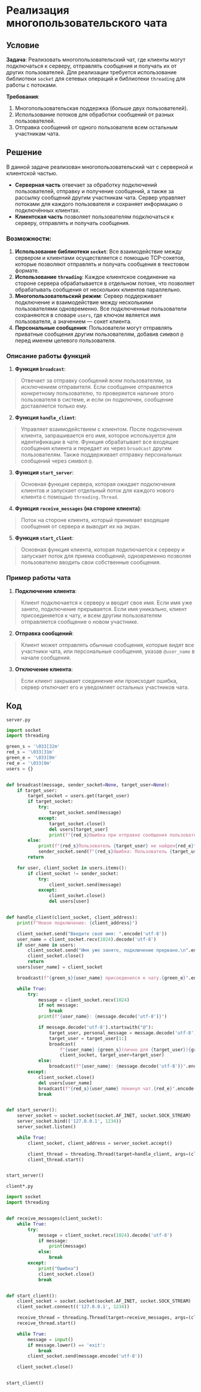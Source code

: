 # Реализация многопользовательского чата

## Условие

**Задача**: Реализовать многопользовательский чат, где клиенты могут подключаться к серверу, отправлять сообщения и получать их от других пользователей. Для реализации требуется использование библиотеки `socket` для сетевых операций и библиотеки `threading` для работы с потоками.

**Требования**:

  1. Многопользовательская поддержка (больше двух пользователей).
  2. Использование потоков для обработки сообщений от разных пользователей.
  3. Отправка сообщений от одного пользователя всем остальным участникам чата.

## Решение

В данной задаче реализован многопользовательский чат с серверной и клиентской частью.

- **Серверная часть** отвечает за обработку подключений пользователей, отправку и получение сообщений, а также за рассылку сообщений другим участникам чата. Сервер управляет потоками для каждого пользователя и сохраняет информацию о подключённых клиентах.
- **Клиентская часть** позволяет пользователям подключаться к серверу, отправлять и получать сообщения.

### Возможности:

1. **Использование библиотеки `socket`**: Все взаимодействие между сервером и клиентами осуществляется с помощью TCP-сокетов, которые позволяют отправлять и получать сообщения в текстовом формате.
2. **Использование `threading`**: Каждое клиентское соединение на стороне сервера обрабатывается в отдельном потоке, что позволяет обрабатывать сообщения от нескольких клиентов параллельно.
3. **Многопользовательский режим**: Сервер поддерживает подключение и взаимодействие между несколькими пользователями одновременно. Все подключенные пользователи сохраняются в словаре `users`, где ключом является имя пользователя, а значением — сокет клиента.
4. **Персональные сообщения**: Пользователи могут отправлять приватные сообщения другим пользователям, добавив символ `@` перед именем целевого пользователя.

### Описание работы функций

1. **Функция `broadcast`**:

> Отвечает за отправку сообщений всем пользователям, за исключением отправителя.
> Если сообщение отправляется конкретному пользователю, то проверяется наличие этого пользователя в системе, и если он подключен, сообщение доставляется только ему.

2. **Функция `handle_client`**:

> Управляет взаимодействием с клиентом. После подключения клиента, запрашивается его имя, которое используется для идентификации в чате.
> Функция обрабатывает все входящие сообщения клиента и передает их через `broadcast` другим пользователям.
> Также поддерживает отправку персональных сообщений через символ `@`.

3. **Функция `start_server`**:

> Основная функция сервера, которая ожидает подключения клиентов и запускает отдельный поток для каждого нового клиента с помощью `threading.Thread`.

4. **Функция `receive_messages` (на стороне клиента)**:

> Поток на стороне клиента, который принимает входящие сообщения от сервера и выводит их на экран.

5. **Функция `start_client`**:

> Основная функция клиента, которая подключается к серверу и запускает поток для приема сообщений, одновременно позволяя пользователю вводить свои собственные сообщения.

### Пример работы чата

1. **Подключение клиента**:

> Клиент подключается к серверу и вводит свое имя. Если имя уже занято, подключение прерывается.
> Если имя уникально, клиент присоединяется к чату, и всем другим пользователям отправляется сообщение о новом участнике.

2. **Отправка сообщений**:

> Клиент может отправлять обычные сообщения, которые видят все участники чата, или персональные сообщения, указав `@user_name` в начале сообщения.

3. **Отключение клиента**:

> Если клиент закрывает соединение или происходит ошибка, сервер отключает его и уведомляет остальных участников чата.

## Код

`server.py`

```python
import socket
import threading

green_s = '\033[32m'
red_s = '\033[31m'
green_e = '\033[0m'
red_e = '\033[0m'
users = {}


def broadcast(message, sender_socket=None, target_user=None):
    if target_user:
        target_socket = users.get(target_user)
        if target_socket:
            try:
                target_socket.send(message)
            except:
                target_socket.close()
                del users[target_user]
                print(f"{red_s}Ошибка при отправке сообщения пользователю {target_user}{red_e}")
        else:
            print(f"{red_s}Пользователь {target_user} не найден{red_e}")
            sender_socket.send(f"{red_s}Ошибка: Пользователь {target_user} не найден{red_e}".encode('utf-8'))
        return

    for user, client_socket in users.items():
        if client_socket != sender_socket:
            try:
                client_socket.send(message)
            except:
                client_socket.close()
                del users[user]


def handle_client(client_socket, client_address):
    print(f"Новое подключение: {client_address}")

    client_socket.send("Введите своё имя: ".encode('utf-8'))
    user_name = client_socket.recv(1024).decode('utf-8')
    if user_name in users:
        client_socket.send("Имя уже занято, подключение прервано.\n".encode('utf-8'))
        client_socket.close()
        return
    users[user_name] = client_socket

    broadcast(f"{green_s}{user_name} присоединился к чату.{green_e}".encode('utf-8'), client_socket)

    while True:
        try:
            message = client_socket.recv(1024)
            if not message:
                break
            print(f"{user_name}: {message.decode('utf-8')}")

            if message.decode('utf-8').startswith("@"):
                target_user, personal_message = message.decode('utf-8').split(' ', 1)
                target_user = target_user[1:]
                broadcast(
                    f"{user_name} {green_s}(лично для {target_user}){green_e}: {personal_message}".encode('utf-8'),
                    client_socket, target_user=target_user)
            else:
                broadcast(f"{user_name}: {message.decode('utf-8')}".encode('utf-8'), client_socket)
        except:
            client_socket.close()
            del users[user_name]
            broadcast(f"{red_s}{user_name} покинул чат.{red_e}".encode('utf-8'))
            break


def start_server():
    server_socket = socket.socket(socket.AF_INET, socket.SOCK_STREAM)
    server_socket.bind(('127.0.0.1', 1234))
    server_socket.listen()

    while True:
        client_socket, client_address = server_socket.accept()

        client_thread = threading.Thread(target=handle_client, args=(client_socket, client_address))
        client_thread.start()


start_server()
```

`client*.py`

```python
import socket
import threading


def receive_messages(client_socket):
    while True:
        try:
            message = client_socket.recv(1024).decode('utf-8')
            if message:
                print(message)
            else:
                break
        except:
            print("Ошибка")
            client_socket.close()
            break


def start_client():
    client_socket = socket.socket(socket.AF_INET, socket.SOCK_STREAM)
    client_socket.connect(('127.0.0.1', 1234))

    receive_thread = threading.Thread(target=receive_messages, args=(client_socket,))
    receive_thread.start()

    while True:
        message = input()
        if message.lower() == 'exit':
            break
        client_socket.send(message.encode('utf-8'))

    client_socket.close()


start_client()
```
